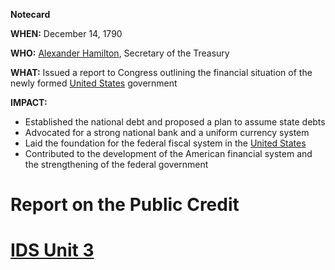 **Notecard**

**WHEN:** December 14, 1790

**WHO:** [Alexander Hamilton](./../alexander-hamilton/), Secretary of the Treasury

**WHAT:** Issued a report to Congress outlining the financial situation of the newly formed [United States](./../united-states/) government

**IMPACT:**

* Established the national debt and proposed a plan to assume state debts
* Advocated for a strong national bank and a uniform currency system
* Laid the foundation for the federal fiscal system in the [United States](./../united-states/)
* Contributed to the development of the American financial system and the strengthening of the federal government
# Report on the Public Credit 
# [IDS Unit 3](./../ids-unit-3/)
